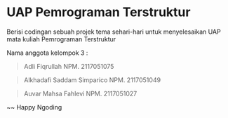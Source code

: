 # UAP Pemrograman Terstruktur
Berisi codingan sebuah projek tema sehari-hari untuk menyelesaikan UAP mata kuliah Pemrograman Terstruktur

Nama anggota kelompok 3 :
> Adli Fiqrullah
  NPM. 2117051075
  
> Alkhadafi Saddam Simparico
  NPM. 2117051049
  
> Auvar Mahsa Fahlevi
  NPM. 2117051027
  
~~ Happy Ngoding
